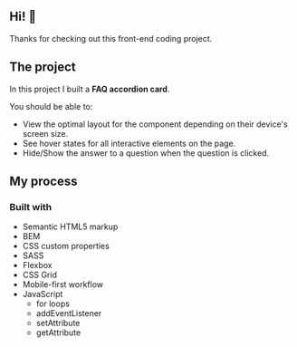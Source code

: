 ## Hi! 👋

Thanks for checking out this front-end coding project.

## The project

In this project I built a **FAQ accordion card**.

You should be able to:

- View the optimal layout for the component depending on their device's screen size.
- See hover states for all interactive elements on the page.
- Hide/Show the answer to a question when the question is clicked.

## My process

### Built with

- Semantic HTML5 markup
- BEM
- CSS custom properties
- SASS
- Flexbox
- CSS Grid
- Mobile-first workflow
- JavaScript
    * for loops
    * addEventListener
    * setAttribute
    * getAttribute


